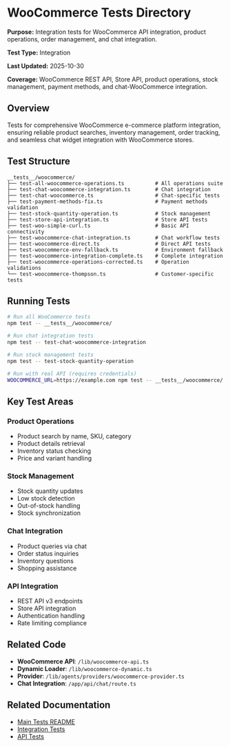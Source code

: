 # WooCommerce Tests Directory

**Purpose:** Integration tests for WooCommerce API integration, product operations, order management, and chat integration.

**Test Type:** Integration

**Last Updated:** 2025-10-30

**Coverage:** WooCommerce REST API, Store API, product operations, stock management, payment methods, and chat-WooCommerce integration.

## Overview

Tests for comprehensive WooCommerce e-commerce platform integration, ensuring reliable product searches, inventory management, order tracking, and seamless chat widget integration with WooCommerce stores.

## Test Structure

```
__tests__/woocommerce/
├── test-all-woocommerce-operations.ts          # All operations suite
├── test-chat-woocommerce-integration.ts        # Chat integration
├── test-chat-woocommerce.ts                    # Chat-specific tests
├── test-payment-methods-fix.ts                 # Payment methods validation
├── test-stock-quantity-operation.ts            # Stock management
├── test-store-api-integration.ts               # Store API tests
├── test-woo-simple-curl.ts                     # Basic API connectivity
├── test-woocommerce-chat-integration.ts        # Chat workflow tests
├── test-woocommerce-direct.ts                  # Direct API tests
├── test-woocommerce-env-fallback.ts            # Environment fallback
├── test-woocommerce-integration-complete.ts    # Complete integration
├── test-woocommerce-operations-corrected.ts    # Operation validations
└── test-woocommerce-thompson.ts                # Customer-specific tests
```

## Running Tests

```bash
# Run all WooCommerce tests
npm test -- __tests__/woocommerce/

# Run chat integration tests
npm test -- test-chat-woocommerce-integration

# Run stock management tests
npm test -- test-stock-quantity-operation

# Run with real API (requires credentials)
WOOCOMMERCE_URL=https://example.com npm test -- __tests__/woocommerce/
```

## Key Test Areas

### Product Operations
- Product search by name, SKU, category
- Product details retrieval
- Inventory status checking
- Price and variant handling

### Stock Management
- Stock quantity updates
- Low stock detection
- Out-of-stock handling
- Stock synchronization

### Chat Integration
- Product queries via chat
- Order status inquiries
- Inventory questions
- Shopping assistance

### API Integration
- REST API v3 endpoints
- Store API integration
- Authentication handling
- Rate limiting compliance

## Related Code

- **WooCommerce API**: `/lib/woocommerce-api.ts`
- **Dynamic Loader**: `/lib/woocommerce-dynamic.ts`
- **Provider**: `/lib/agents/providers/woocommerce-provider.ts`
- **Chat Integration**: `/app/api/chat/route.ts`

## Related Documentation

- [Main Tests README](/Users/jamesguy/Omniops/__tests__/README.md)
- [Integration Tests](/Users/jamesguy/Omniops/__tests__/integration/README.md)
- [API Tests](/Users/jamesguy/Omniops/__tests__/api/README.md)
